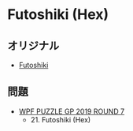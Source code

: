 # Futoshiki (Hex)

## オリジナル
- [Futoshiki](futoshiki.md)

## 問題
- [WPF PUZZLE GP 2019 ROUND 7](../questions/wpfpgp2019-7.md)
	- 21\. Futoshiki (Hex)
